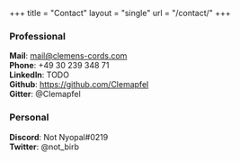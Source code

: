 +++
title = "Contact"
layout = "single"
url = "/contact/"
+++

### Professional
**Mail**: mail@clemens-cords.com <br>
**Phone**: +49 30 239 348 71 <br>
**LinkedIn**: TODO <br>
**Github**: https://github.com/Clemapfel <br>
**Gitter**: @Clemapfel <br>

### Personal
**Discord**: Not Nyopal#0219 <br>
**Twitter**: @not_birb <br>
